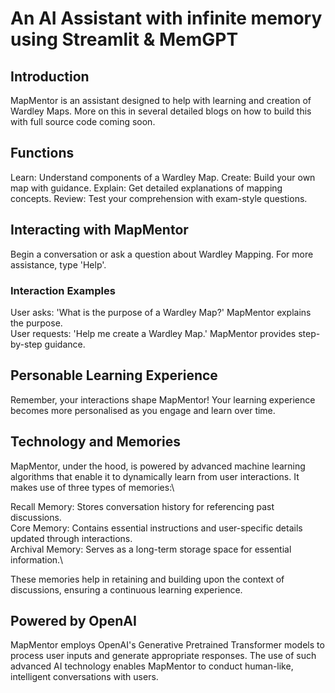 # An AI Assistant with infinite memory using Streamlit & MemGPT
## Introduction

MapMentor is an assistant designed to help with learning and creation of Wardley Maps. More on this in several detailed blogs on how to build this with full source code coming soon.

## Functions
Learn: Understand components of a Wardley Map.
Create: Build your own map with guidance.
Explain: Get detailed explanations of mapping concepts.
Review: Test your comprehension with exam-style questions.

## Interacting with MapMentor
Begin a conversation or ask a question about Wardley Mapping. For more assistance, type 'Help'.
### Interaction Examples
User asks: 'What is the purpose of a Wardley Map?' MapMentor explains the purpose.\
User requests: 'Help me create a Wardley Map.' MapMentor provides step-by-step guidance.

## Personable Learning Experience
Remember, your interactions shape MapMentor! Your learning experience becomes more personalised as you engage and learn over time.

## Technology and Memories
MapMentor, under the hood, is powered by advanced machine learning algorithms that enable it to dynamically learn from user interactions. It makes use of three types of memories:\

Recall Memory: Stores conversation history for referencing past discussions.\
Core Memory: Contains essential instructions and user-specific details updated through interactions.\
Archival Memory: Serves as a long-term storage space for essential information.\

These memories help in retaining and building upon the context of discussions, ensuring a continuous learning experience.
## Powered by OpenAI
MapMentor employs OpenAI's Generative Pretrained Transformer models to process user inputs and generate appropriate responses. The use of such advanced AI technology enables MapMentor to conduct human-like, intelligent conversations with users.
